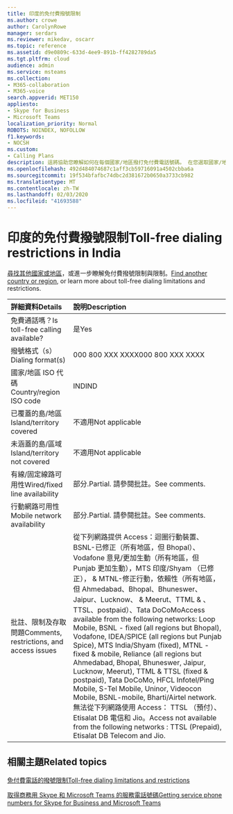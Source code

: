 ```yaml
---
title: 印度的免付費撥號限制
ms.author: crowe
author: CarolynRowe
manager: serdars
ms.reviewer: mikedav, oscarr
ms.topic: reference
ms.assetid: d9e0809c-633d-4ee9-891b-ff4282789da5
ms.tgt.pltfrm: cloud
audience: admin
ms.service: msteams
ms.collection:
- M365-collaboration
- M365-voice
search.appverid: MET150
appliesto:
- Skype for Business
- Microsoft Teams
localization_priority: Normal
ROBOTS: NOINDEX, NOFOLLOW
f1.keywords:
- NOCSH
ms.custom:
- Calling Plans
description: 這將協助您瞭解如何在每個國家/地區撥打免付費電話號碼。 在您選取國家/地區之後，系統會將您帶到特定國家/地區的頁面，其中包含特定的詳細資料、限制，以及免費提供免付費服務的服務可用性限制。 [撥號格式] 或 [格式] 會在每個國家/地區顯示所需的存取代碼，以撥打免付費電話號碼。
ms.openlocfilehash: 492d484074687c1aff3cb59716091a4502cbba6a
ms.sourcegitcommit: 19f534bfafbc74dbc2d381672b0650a3733cb982
ms.translationtype: MT
ms.contentlocale: zh-TW
ms.lasthandoff: 02/03/2020
ms.locfileid: "41693588"
---
```

# <a name="toll-free-dialing-restrictions-in-india"></a><span data-ttu-id="31dae-105">印度的免付費撥號限制</span><span class="sxs-lookup"><span data-stu-id="31dae-105">Toll-free dialing restrictions in India</span></span>

<span data-ttu-id="31dae-106">[尋找其他國家或地區](../toll-free-dialing-limitations-and-restrictions.md)，或進一步瞭解免付費撥號限制與限制。</span><span class="sxs-lookup"><span data-stu-id="31dae-106">[Find another country or region](../toll-free-dialing-limitations-and-restrictions.md), or learn more about toll-free dialing limitations and restrictions.</span></span>


|<span data-ttu-id="31dae-107">**詳細資料**</span><span class="sxs-lookup"><span data-stu-id="31dae-107">**Details**</span></span>|<span data-ttu-id="31dae-108">**說明**</span><span class="sxs-lookup"><span data-stu-id="31dae-108">**Description**</span></span>|
|:-----|:-----|
|<span data-ttu-id="31dae-109">免費通話嗎？</span><span class="sxs-lookup"><span data-stu-id="31dae-109">Is toll-free calling available?</span></span>  <br/> |<span data-ttu-id="31dae-110">是</span><span class="sxs-lookup"><span data-stu-id="31dae-110">Yes</span></span>  <br/> |
|<span data-ttu-id="31dae-111">撥號格式（s）</span><span class="sxs-lookup"><span data-stu-id="31dae-111">Dialing format(s)</span></span>  <br/> |<span data-ttu-id="31dae-112">000 800 XXX XXXX</span><span class="sxs-lookup"><span data-stu-id="31dae-112">000 800 XXX XXXX</span></span>  <br/> |
|<span data-ttu-id="31dae-113">國家/地區 ISO 代碼</span><span class="sxs-lookup"><span data-stu-id="31dae-113">Country/region ISO code</span></span>  <br/> |<span data-ttu-id="31dae-114">IND</span><span class="sxs-lookup"><span data-stu-id="31dae-114">IND</span></span>  <br/> |
|<span data-ttu-id="31dae-115">已覆蓋的島/地區</span><span class="sxs-lookup"><span data-stu-id="31dae-115">Island/territory covered</span></span>  <br/> |<span data-ttu-id="31dae-116">不適用</span><span class="sxs-lookup"><span data-stu-id="31dae-116">Not applicable</span></span>  <br/> |
|<span data-ttu-id="31dae-117">未涵蓋的島/區域</span><span class="sxs-lookup"><span data-stu-id="31dae-117">Island/territory not covered</span></span>  <br/> |<span data-ttu-id="31dae-118">不適用</span><span class="sxs-lookup"><span data-stu-id="31dae-118">Not applicable</span></span>  <br/> |
|<span data-ttu-id="31dae-119">有線/固定線路可用性</span><span class="sxs-lookup"><span data-stu-id="31dae-119">Wired/fixed line availability</span></span>  <br/> |<span data-ttu-id="31dae-120">部分.</span><span class="sxs-lookup"><span data-stu-id="31dae-120">Partial.</span></span> <span data-ttu-id="31dae-121">請參閱批註。</span><span class="sxs-lookup"><span data-stu-id="31dae-121">See comments.</span></span>  <br/> |
|<span data-ttu-id="31dae-122">行動網路可用性</span><span class="sxs-lookup"><span data-stu-id="31dae-122">Mobile network availability</span></span>  <br/> |<span data-ttu-id="31dae-123">部分.</span><span class="sxs-lookup"><span data-stu-id="31dae-123">Partial.</span></span> <span data-ttu-id="31dae-124">請參閱批註。</span><span class="sxs-lookup"><span data-stu-id="31dae-124">See comments.</span></span>  <br/> |
|<span data-ttu-id="31dae-125">批註、限制及存取問題</span><span class="sxs-lookup"><span data-stu-id="31dae-125">Comments, restrictions, and access issues</span></span>  <br/> |<span data-ttu-id="31dae-126">從下列網路提供 Access：迴圈行動裝置、BSNL-已修正（所有地區，但 Bhopal）、Vodafone 意見/更加生動（所有地區，但 Punjab 更加生動），MTS 印度/Shyam （已修正）， &amp; MTNL-修正行動，依賴性（所有地區，但 Ahmedabad、Bhopal、Bhuneswer、Jaipur、Lucknow、 &amp; Meerut、TTML &amp; 、TTSL、postpaid）、Tata DoCoMo</span><span class="sxs-lookup"><span data-stu-id="31dae-126">Access available from the following networks: Loop Mobile, BSNL - fixed (all regions but Bhopal), Vodafone, IDEA/SPICE (all regions but Punjab Spice), MTS India/Shyam (fixed), MTNL - fixed &amp; mobile, Reliance (all regions but Ahmedabad, Bhopal, Bhuneswer, Jaipur, Lucknow, Meerut), TTML &amp; TTSL (fixed &amp; postpaid), Tata DoCoMo, HFCL Infotel/Ping Mobile, S-Tel Mobile, Uninor, Videocon Mobile, BSNL-mobile, Bharti/Airtel network.</span></span>  <br/> <span data-ttu-id="31dae-127">無法從下列網路使用 Access： TTSL （預付）、Etisalat DB 電信和 Jio。</span><span class="sxs-lookup"><span data-stu-id="31dae-127">Access not available from the following networks : TTSL (Prepaid), Etisalat DB Telecom and Jio.</span></span>  <br/> |
   
## <a name="related-topics"></a><span data-ttu-id="31dae-128">相關主題</span><span class="sxs-lookup"><span data-stu-id="31dae-128">Related topics</span></span>
[<span data-ttu-id="31dae-129">免付費電話的撥號限制</span><span class="sxs-lookup"><span data-stu-id="31dae-129">Toll-free dialing limitations and restrictions</span></span>](../toll-free-dialing-limitations-and-restrictions.md)

[<span data-ttu-id="31dae-130">取得商務用 Skype 和 Microsoft Teams 的服務電話號碼</span><span class="sxs-lookup"><span data-stu-id="31dae-130">Getting service phone numbers for Skype for Business and Microsoft Teams</span></span>](/microsoftteams/getting-service-phone-numbers)

  
 